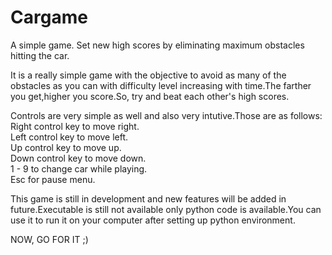 # Cargame
A simple game. Set new high scores by eliminating maximum obstacles hitting the car.

It is a really simple game with the objective to avoid as many of the obstacles as you can with difficulty level increasing with time.The farther you get,higher you score.So, try and beat each other's high scores.

Controls are very simple as well and also very intutive.Those are as follows:                                                   
Right control key to move right.                                                                                               
Left control key to move left.                                                                                                 
Up control key to move up.                                                                                                     
Down control key to move down.                                                                                                 
1 - 9 to change car while playing.                                                                                             
Esc for pause menu.                                                                                                             
                                                                                                                               
This game is still in development and new features will be added in future.Executable is still not available only python code is available.You can use it to run it on your computer after setting up python environment.

NOW, GO FOR IT ;)
